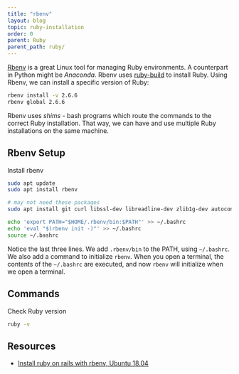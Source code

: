 ```yaml
---
title: "rbenv"
layout: blog
topic: ruby-installation
order: 0
parent: Ruby
parent_path: ruby/
---
```

[Rbenv](https://github.com/rbenv/rbenv) is a great Linux tool for managing Ruby environments.  A counterpart in Python might be *Anaconda*. Rbenv uses [ruby-build](https://github.com/rbenv/ruby-build) to install Ruby. Using Rbenv, we can install a specific version of Ruby:
```bash
rbenv install -v 2.6.6
rbenv global 2.6.6
```

Rbenv uses *shims* - bash programs which route the commands to the correct Ruby installation. That way, we can have and use multiple Ruby installations on the same machine.

## Rbenv Setup
Install rbenv
```bash
sudo apt update
sudo apt install rbenv

# may not need these packages
sudo apt install git curl libssl-dev libreadline-dev zlib1g-dev autoconf bison build-essential libyaml-dev libreadline-dev libncurses5-dev libffi-dev libgdbm-dev

echo 'export PATH="$HOME/.rbenv/bin:$PATH"' >> ~/.bashrc
echo 'eval "$(rbenv init -)"' >> ~/.bashrc
source ~/.bashrc
```

Notice the last three lines. We add `.rbenv/bin` to the PATH, using `~/.bashrc`. We also add a command to initialize `rbenv`. When you open a terminal, the contents of the `~/.bashrc` are executed, and now `rbenv` will initialize when we open a terminal.


## Commands
Check Ruby version
```bash
ruby -v
```

## Resources
* [Install ruby on rails with rbenv, Ubuntu 18.04](https://www.digitalocean.com/community/tutorials/how-to-install-ruby-on-rails-with-rbenv-on-ubuntu-18-04)